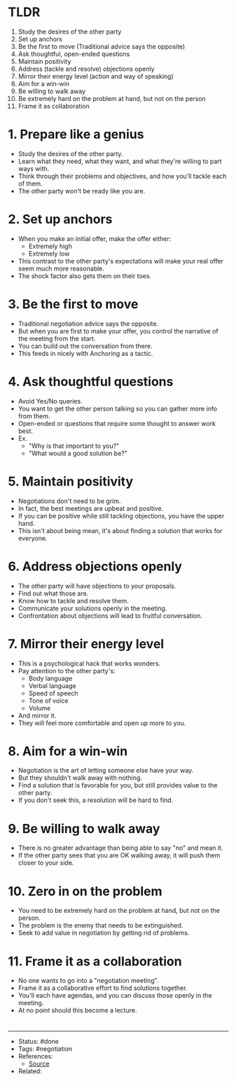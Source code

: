 # TLDR
1. Study the desires of the other party
2. Set up anchors
3. Be the first to move (Traditional advice says the opposite)
4. Ask thoughtful, open-ended questions
5. Maintain positivity
6. Address (tackle and resolve) objections openly
7. Mirror their energy level (action and way of speaking)
8. Aim for a win-win
9. Be willing to walk away
10. Be extremely hard on the problem at hand, but not on the person
11. Frame it as collaboration

# 1. Prepare like a genius
- Study the desires of the other party.
- Learn what they need, what they want, and what they're willing to part ways with.
- Think through their problems and objectives, and how you'll tackle each of them.
- The other party won't be ready like you are.

# 2. Set up anchors
- When you make an initial offer, make the offer either:
	- Extremely high
	- Extremely low
- This contrast to the other party's expectations will make your real offer seem much more reasonable.
- The shock factor also gets them on their toes.

# 3. Be the first to move
- Traditional negotiation advice says the opposite.
- But when you are first to make your offer, you control the narrative of the meeting from the start.
- You can build out the conversation from there.
- This feeds in nicely with Anchoring as a tactic.

# 4. Ask thoughtful questions
- Avoid Yes/No queries.
- You want to get the other person talking so you can gather more info from them.
- Open-ended or questions that require some thought to answer work best.
- Ex.
	- "Why is that important to you?"
	- "What would a good solution be?"

# 5. Maintain positivity
- Negotiations don't need to be grim.
- In fact, the best meetings are upbeat and positive.
- If you can be positive while still tackling objections, you have the upper hand.
- This isn't about being mean, it's about finding a solution that works for everyone.

# 6. Address objections openly
- The other party will have objections to your proposals.
- Find out what those are.
- Know how to tackle and resolve them.
- Communicate your solutions openly in the meeting.
- Confrontation about objections will lead to fruitful conversation.

# 7. Mirror their energy level
- This is a psychological hack that works wonders.
- Pay attention to the other party's:
	- Body language
	- Verbal language
	- Speed of speech
	- Tone of voice
	- Volume
- And mirror it.
- They will feel more comfortable and open up more to you.

# 8. Aim for a win-win
- Negotiation is the art of letting someone else have your way.
- But they shouldn't walk away with nothing.
- Find a solution that is favorable for you, but still provides value to the other party.
- If you don't seek this, a resolution will be hard to find.

# 9. Be willing to walk away
- There is no greater advantage than being able to say "no" and mean it.
- If the other party sees that you are OK walking away, it will push them closer to your side.

# 10. Zero in on the problem
- You need to be extremely hard on the problem at hand, but not on the person.
- The problem is the enemy that needs to be extinguished.
- Seek to add value in negotiation by getting rid of problems.

# 11. Frame it as a collaboration
- No one wants to go into a "negotiation meeting".
- Frame it as a collaborative effort to find solutions together.
- You'll each have agendas, and you can discuss those openly in the meeting.
- At no point should this become a lecture.

#
---
- Status: #done
- Tags: #negotiation
- References:
	- [Source](https://twitter.com/adcock_brett/status/1588176682107621376)
- Related:
